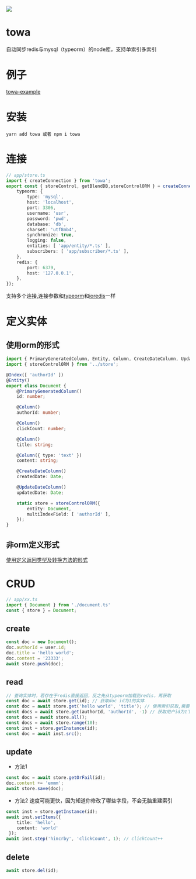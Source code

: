 ![](https://img.shields.io/npm/v/towa.svg)
# towa
自动同步redis与mysql（typeorm）的node库，支持单索引多索引
# 例子
[towa-example](https://github.com/zanllp/towa-example)
# 安装
```
yarn add towa 或者 npm i towa
```
# 连接
```typescript
// app/store.ts
import { createConnection } from 'towa';
export const { storeControl, getBlendDB,storeControlORM } = createConnection({
    typeorm: {
        type: 'mysql',
        host: 'localhost',
        port: 3306,
        username: 'usr',
        password: 'pwd',
        database: 'db',
        charset: 'utf8mb4',
        synchronize: true,
        logging: false,
        entities: [ 'app/entity/*.ts' ],
        subscribers: [ 'app/subscriber/*.ts' ],
    },
    redis: {
        port: 6379, 
        host: '127.0.0.1', 
    },
});
```
支持多个连接,连接参数和[typeorm](https://github.com/typeorm/typeorm/blob/master/docs/zh_CN/connection-options.md)和[ioredis](https://github.com/luin/ioredis)一样
# 定义实体
## 使用orm的形式
```ts
import { PrimaryGeneratedColumn, Entity, Column, CreateDateColumn, UpdateDateColumn, Index } from 'typeorm';
import { storeControlORM } from '../store';

@Index([ 'authorId' ])
@Entity()
export class Document {
    @PrimaryGeneratedColumn()
    id: number;

    @Column()
    authorId: number;

    @Column()
    clickCount: number;

    @Column()
    title: string;

    @Column({ type: 'text' })
    content: string;

    @CreateDateColumn()
    createdDate: Date;

    @UpdateDateColumn()
    updatedDate: Date;

    static store = storeControlORM({
        entity: Document,
        multiIndexField: [ 'authorId' ],
    });
}


```
## 非orm定义形式
[使用定义返回类型及转换方法的形式](./doc/entity-non-orm.md)
# CRUD
```ts
// app/xx.ts
import { Document } from './document.ts'
const { store } = Document;
```
## create
```ts
const doc = new Document();
doc.authorId = user.id;
doc.title = 'hello world';
doc.content = '23333';
await store.push(doc);
```
## read
```ts
// 查询实体时，若存在于redis直接返回，反之先从typeorm加载到redis，再获取
const doc = await store.get(id); // 获取doc id为1的实体
const doc = await store.get('hello world', 'title'); // 使用索引获取,需要指定indexFiled
const docs = await store.get(authorId, 'authorId', -1) // 获取用户id为1下的所有doc
const docs = await store.all(); 
const docs = await store.range(10);
const inst = store.getInstance(id);
const doc = await inst.src();
```
## update
* 方法1
```ts
const doc = await store.getOrFail(id);
doc.content += 'emmm';
await store.save(doc);
```
* 方法2
速度可能更快，因为知道你修改了哪些字段，不会无脑重建索引
```ts
const inst = store.getInstance(id);
await inst.setItems({   
    title: 'hello',
    content: 'world'
 });
await inst.step('hincrby', 'clickCount', 1); // clickCount++
```
## delete 
```ts 
await store.del(id);
```
